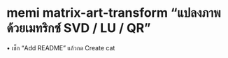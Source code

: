 # memi matrix-art-transform “แปลงภาพด้วยเมทริกซ์ SVD / LU / QR”
• เช็ก “Add README” แล้วกด Create
cat